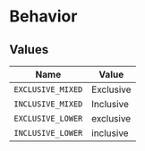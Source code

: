 # Behavior


## Values

| Name              | Value             |
| ----------------- | ----------------- |
| `EXCLUSIVE_MIXED` | Exclusive         |
| `INCLUSIVE_MIXED` | Inclusive         |
| `EXCLUSIVE_LOWER` | exclusive         |
| `INCLUSIVE_LOWER` | inclusive         |